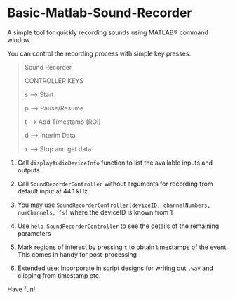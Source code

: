 # Basic-Matlab-Sound-Recorder

A simple tool for quickly recording sounds using MATLAB&reg; command window.

You can control the recording process with simple key presses.

> Sound Recorder
>
>  CONTROLLER KEYS
>
>  s --> Start
>
>  p --> Pause/Resume
>
>  t --> Add Timestamp (ROI)
>
>  d --> Interim Data
>
>  x --> Stop and get data
>
> 

1. Call `displayAudioDeviceInfo` function to list the available inputs and outputs.

2. Call `SoundRecorderController` without arguments for recording from default input at 44.1 kHz.

3. You may use `SoundRecorderController(deviceID, channelNumbers, numChannels, fs)` where the deviceID is known from 1
4. Use `help SoundRecorderController` to see the details of the remaining parameters
5. Mark regions of interest by pressing `t` to obtain timestamps of the event. This comes in handy for post-processing
6. Extended use: Incorporate in script designs for writing out `.wav` and clipping from timestamp etc.

Have fun!
